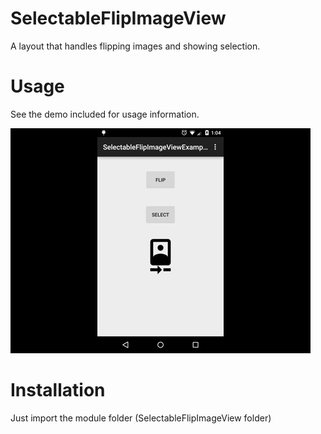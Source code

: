 # SelectableFlipImageView
A layout that handles flipping images and showing selection.

# Usage
See the demo included for usage information.

![Demo](/demo_anim.gif?raw=true "Demo")

# Installation
Just import the module folder (SelectableFlipImageView folder)
